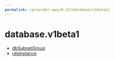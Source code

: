 ```yaml
---
permalink: /provider-aws/0.22/database/v1beta1/
---
```


# database.v1beta1



* [dbSubnetGroup](dbSubnetGroup.md)
* [rdsInstance](rdsInstance.md)